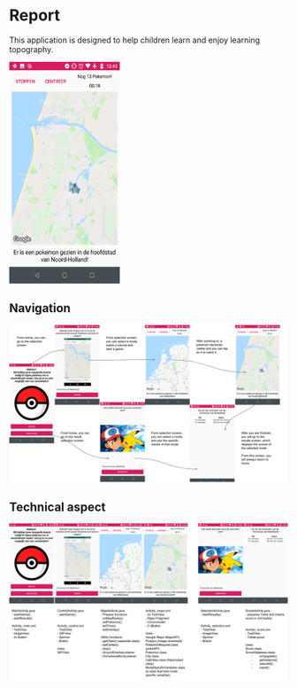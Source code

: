 # Report
This application is designed to help children learn and enjoy learning topography.

<img src="https://github.com/moez-baksi/EindProject/blob/master/doc/game2.png" width="200" height="400" />

## Navigation
<img src="https://github.com/moez-baksi/EindProject/blob/master/doc/Overview.png" />

## Technical aspect
<img src="https://github.com/moez-baksi/EindProject/blob/master/doc/Detail.png" />
